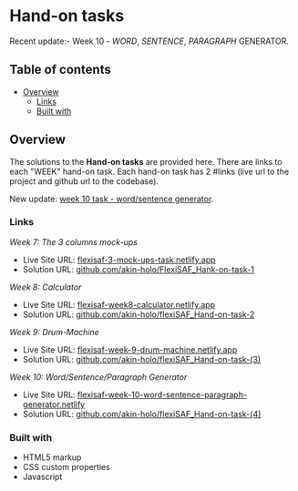 # Hand-on tasks

Recent update:- Week 10 - *WORD*, *SENTENCE*, *PARAGRAPH* GENERATOR.

## Table of contents

- [Overview](#overview)
  - [Links](#links)
  - [Built with](#built-with)
  

## Overview

The solutions to the **Hand-on tasks** are provided here. There are links to each "WEEK" hand-on task.
Each hand-on task has 2 #links (live url to the project and github url to the codebase).

New update: [week 10 task - word/sentence generator](#Drum-Machine).



### Links

 _Week 7: The 3 columns mock-ups_
  - Live Site URL: [flexisaf-3-mock-ups-task.netlify.app](https://flexisaf-3-mock-ups-task.netlify.app/)
  - Solution URL: [github.com/akin-holo/FlexiSAF_Hank-on-task-1](https://github.com/akin-holo/FlexiSAF_Hank-on-task-1)

_Week 8: Calculator_
  - Live Site URL: [flexisaf-week8-calculator.netlify.app](https://flexisaf-week8-calculator.netlify.app/)
  - Solution URL: [github.com/akin-holo/flexiSAF_Hand-on-task-2](https://github.com/akin-holo/flexiSAF_Hand-on-task-2)

_Week 9: Drum-Machine_
  - Live Site URL: [flexisaf-week-9-drum-machine.netlify.app](https://flexisaf-week-9-drum-machine.netlify.app/)
  - Solution URL: [github.com/akin-holo/flexiSAF_Hand-on-task-(3)](https://github.com/akin-holo/flexiSAF_Hand-on-task-3)

_Week 10: Word/Sentence/Paragraph Generator_
  - Live Site URL: [flexisaf-week-10-word-sentence-paragraph-generator.netlify](https://flexisaf-word-sentence-para-generator.netlify.app/)
  - Solution URL: [github.com/akin-holo/flexiSAF_Hand-on-task-(4)](https://github.com/akin-holo/flexiSAF_Hand-on-task-4)

### Built with

- HTML5 markup
- CSS custom properties
- Javascript



